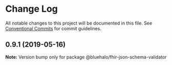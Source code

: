 # Change Log

All notable changes to this project will be documented in this file.
See [Conventional Commits](https://conventionalcommits.org) for commit guidelines.

## 0.9.1 (2019-05-16)

**Note:** Version bump only for package @bluehalo/fhir-json-schema-validator
